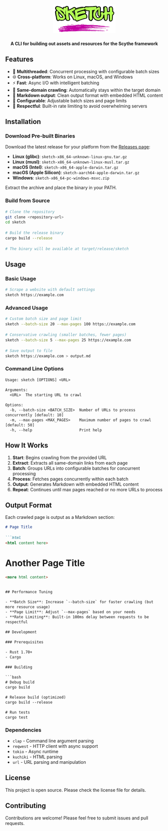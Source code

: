 <h2 align="center">
  <img src="./assets/sketch-logo.png" width="200" alt="sketch" width="200px">
  <br>
</h2>

<h4 align="center">A CLI for building out assets and resources for the Scythe framework</h4>

## Features

- 🚀 **Multithreaded**: Concurrent processing with configurable batch sizes
- 🌐 **Cross-platform**: Works on Linux, macOS, and Windows
- ⚡ **Fast**: Async I/O with intelligent batching
- 🎯 **Same-domain crawling**: Automatically stays within the target domain
- 📝 **Markdown output**: Clean output format with embedded HTML content
- 🔧 **Configurable**: Adjustable batch sizes and page limits
- 🤝 **Respectful**: Built-in rate limiting to avoid overwhelming servers

## Installation

### Download Pre-built Binaries

Download the latest release for your platform from the [Releases page](../../releases):

- **Linux (glibc)**: `sketch-x86_64-unknown-linux-gnu.tar.gz`
- **Linux (musl)**: `sketch-x86_64-unknown-linux-musl.tar.gz`
- **macOS (Intel)**: `sketch-x86_64-apple-darwin.tar.gz`
- **macOS (Apple Silicon)**: `sketch-aarch64-apple-darwin.tar.gz`
- **Windows**: `sketch-x86_64-pc-windows-msvc.zip`

Extract the archive and place the binary in your PATH.

### Build from Source

```bash
# Clone the repository
git clone <repository-url>
cd sketch

# Build the release binary
cargo build --release

# The binary will be available at target/release/sketch
```

## Usage

### Basic Usage

```bash
# Scrape a website with default settings
sketch https://example.com
```

### Advanced Usage

```bash
# Custom batch size and page limit
sketch --batch-size 20 --max-pages 100 https://example.com

# Conservative crawling (smaller batches, fewer pages)
sketch --batch-size 5 --max-pages 25 https://example.com

# Save output to file
sketch https://example.com > output.md
```

### Command Line Options

```
Usage: sketch [OPTIONS] <URL>

Arguments:
  <URL>  The starting URL to crawl

Options:
  -b, --batch-size <BATCH_SIZE>  Number of URLs to process concurrently [default: 10]
  -m, --max-pages <MAX_PAGES>    Maximum number of pages to crawl [default: 50]
  -h, --help                     Print help
```

## How It Works

1. **Start**: Begins crawling from the provided URL
2. **Extract**: Extracts all same-domain links from each page
3. **Batch**: Groups URLs into configurable batches for concurrent processing
4. **Process**: Fetches pages concurrently within each batch
5. **Output**: Generates Markdown with embedded HTML content
6. **Repeat**: Continues until max pages reached or no more URLs to process

## Output Format

Each crawled page is output as a Markdown section:

```markdown
# Page Title

```html
<html content here>
```

# Another Page Title

```html
<more html content>
```
```

## Performance Tuning

- **Batch Size**: Increase `--batch-size` for faster crawling (but more resource usage)
- **Page Limit**: Adjust `--max-pages` based on your needs
- **Rate Limiting**: Built-in 100ms delay between requests to be respectful

## Development

### Prerequisites

- Rust 1.70+
- Cargo

### Building

```bash
# Debug build
cargo build

# Release build (optimized)
cargo build --release

# Run tests
cargo test
```

### Dependencies

- `clap` - Command line argument parsing
- `reqwest` - HTTP client with async support
- `tokio` - Async runtime
- `kuchiki` - HTML parsing
- `url` - URL parsing and manipulation

## License

This project is open source. Please check the license file for details.

## Contributing

Contributions are welcome! Please feel free to submit issues and pull requests.
